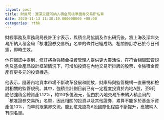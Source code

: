 ```yaml
---
layout: post
title: 財庫局：滬深交易所納入積金局核準證券交易所名單
date: 2020-11-13 11:30:19.000000000 +08:00
categories: rthk
---
```


財經事務及庫務局局長許正宇表示，與積金局協調及作出研究後，將上海及深圳交易所納入積金局「核准證券交易所」名單的條件已經成熟，相關修訂亦已於今日刊憲，即時生效。

他在網誌中提到，修訂將為強積金投資管理人提供更大靈活性，在符合相關監管規例及基金產品設計框架情況下，可增加投資在內地交易所掛牌的股票，令強積金資產有更多元的投資機遇。
 
他表示，隨著內地資本市場不斷改革發展和開放，財庫局與監管機構一直審視和檢討相關的監管規例。其中，強積金計劃目前已有一定程度投資於內地A股，至9月底佔強積金總資產1.12%，約110多億港元，但由於內地交易所未納入積金局的「核准證券交易所」名單，因此相關的投資以及其他證券，累算不能多於基金淨資產值10%，而早前跟業界交流，聽到意見認為A股國際化程度不斷提升，應被納入有關名單。
